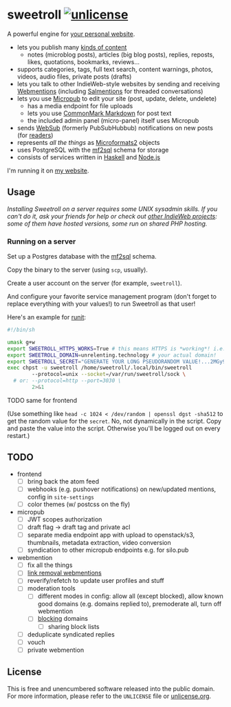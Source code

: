 # sweetroll [![unlicense](https://img.shields.io/badge/un-license-green.svg?style=flat)](http://unlicense.org)

A powerful engine for [your personal website].

- lets you publish many [kinds of content]
	- notes (microblog posts), articles (big blog posts), replies, reposts, likes, quotations, bookmarks, reviews…
- supports categories, tags, full text search, content warnings, photos, videos, audio files, private posts (drafts)
- lets you talk to other IndieWeb-style websites by sending and receiving [Webmentions] (including [Salmentions] for threaded conversations)
- lets you use [Micropub] to edit your site (post, update, delete, undelete)
  - has a media endpoint for file uploads
  - lets you use [CommonMark Markdown] for post text
  - the included admin panel (micro-panel) itself uses Micropub
- sends [WebSub] \(formerly PubSubHubbub) notifications on new posts (for [readers])
- represents *all the things* as [Microformats2] objects
- uses PostgreSQL with the [mf2sql] schema for storage
- consists of services written in [Haskell] and [Node.js]

I'm running it on [my website](https://unrelenting.technology).

[your personal website]: https://indieweb.org
[kinds of content]: https://indieweb.org/posts
[CommonMark Markdown]: http://commonmark.org
[Haskell]: https://www.haskell.org
[Node.js]: https://nodejs.org/en/

[Microformats2]: http://microformats.org/wiki/microformats2
[Micropub]: https://indieweb.org/micropub
[Webmentions]: https://indieweb.org/webmention
[Salmentions]: https://indieweb.org/Salmention
[WebSub]: https://indieweb.org/WebSub
[readers]: https://indieweb.org/readers

## Usage

*Installing Sweetroll on a server requires some UNIX sysadmin skills. If you can't do it, ask your friends for help or check out [other IndieWeb projects](https://indieweb.org/projects): some of them have hosted versions, some run on shared PHP hosting.*

### Running on a server

Set up a Postgres database with the [mf2sql] schema.

Copy the binary to the server (using `scp`, usually).

Create a user account on the server (for example, `sweetroll`).

And configure your favorite service management program (don't forget to replace everything with your values!) to run Sweetroll as that user!

Here's an example for [runit](http://smarden.org/runit/index.html):

```bash
#!/bin/sh

umask g+w
export SWEETROLL_HTTPS_WORKS=True # this means HTTPS is *working*! i.e. you have it set up on your reverse proxy!
export SWEETROLL_DOMAIN=unrelenting.technology # your actual domain!
export SWEETROLL_SECRET="GENERATE YOUR LONG PSEUDORANDOM VALUE!...2MGy9ZkKgzexRpd7vl8" 
exec chpst -u sweetroll /home/sweetroll/.local/bin/sweetroll
        --protocol=unix --socket=/var/run/sweetroll/sock \
  # or: --protocol=http --port=3030 \
        2>&1
```

TODO same for frontend

(Use something like `head -c 1024 < /dev/random | openssl dgst -sha512` to get the random value for the `secret`. No, not dynamically in the script. Copy and paste the value into the script. Otherwise you'll be logged out on every restart.)

## TODO

- frontend
  - [ ] bring back the atom feed
  - [ ] webhooks (e.g. pushover notifications) on new/updated mentions, config in `site-settings`
  - [ ] color themes (w/ postcss on the fly)
- micropub
  - [ ] JWT scopes authorization
  - [ ] draft flag → draft tag and private acl
  - [ ] separate media endpoint app with upload to openstack/s3, thumbnails, metadata extraction, video conversion
  - [ ] syndication to other micropub endpoints e.g. for silo.pub
- webmention
  - [ ] fix all the things
  - [ ] [link removal webmentions](https://webmention.rocks/update/2)
  - [ ] reverify/refetch to update user profiles and stuff
  - [ ] moderation tools
    - [ ] different modes in config: allow all (except blocked), allow known good domains (e.g. domains replied to), premoderate all, turn off webmention
    - [ ] [blocking](https://indieweb.org/block) domains
      - [ ] sharing block lists
  - [ ] deduplicate syndicated replies
  - [ ] vouch
  - [ ] private webmention

## License

This is free and unencumbered software released into the public domain.  
For more information, please refer to the `UNLICENSE` file or [unlicense.org](http://unlicense.org).

[mf2sql]: https://github.com/myfreeweb/mf2sql
